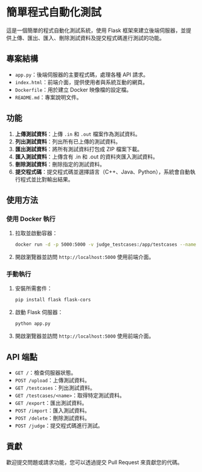 # 簡單程式自動化測試

這是一個簡單的程式自動化測試系統，使用 Flask 框架來建立後端伺服器，並提供上傳、匯出、匯入、刪除測試資料及提交程式碼進行測試的功能。

## 專案結構

- `app.py`：後端伺服器的主要程式碼，處理各種 API 請求。
- `index.html`：前端介面，提供使用者與系統互動的網頁。
- `Dockerfile`：用於建立 Docker 映像檔的設定檔。
- `README.md`：專案說明文件。

## 功能

1. **上傳測試資料**：上傳 `.in` 和 `.out` 檔案作為測試資料。
2. **列出測試資料**：列出所有已上傳的測試資料。
3. **匯出測試資料**：將所有測試資料打包成 ZIP 檔案下載。
4. **匯入測試資料**：上傳含有 .in 和 .out 的資料夾匯入測試資料。
5. **刪除測試資料**：刪除指定的測試資料。
6. **提交程式碼**：提交程式碼並選擇語言（C++、Java、Python），系統會自動執行程式並比對輸出結果。

## 使用方法

### 使用 Docker 執行

1. 拉取並啟動容器：
    ```sh
    docker run -d -p 5000:5000 -v judge_testcases:/app/testcases --name judge ghcr.io/0857boy/simple-code-judge:latest
    ```

2. 開啟瀏覽器並訪問 `http://localhost:5000` 使用前端介面。

### 手動執行

1. 安裝所需套件：
    ```sh
    pip install flask flask-cors
    ```

2. 啟動 Flask 伺服器：
    ```sh
    python app.py
    ```

3. 開啟瀏覽器並訪問 `http://localhost:5000` 使用前端介面。

## API 端點

- `GET /`：檢查伺服器狀態。
- `POST /upload`：上傳測試資料。
- `GET /testcases`：列出測試資料。
- `GET /testcases/<name>`：取得特定測試資料。
- `GET /export`：匯出測試資料。
- `POST /import`：匯入測試資料。
- `POST /delete`：刪除測試資料。
- `POST /judge`：提交程式碼進行測試。

## 貢獻

歡迎提交問題或請求功能，您可以透過提交 Pull Request 來貢獻您的代碼。